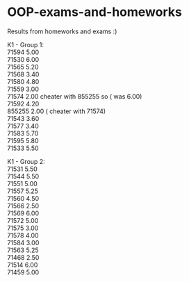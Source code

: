 # OOP-exams-and-homeworks
Results from homeworks and exams
:)</br>

K1 - Group 1: </br>
71594 5.00 </br>
71530 6.00 </br>
71565 5.20 </br>
71568 3.40 </br>
71580 4.80  </br>
71559 3.00 </br>
71574 2.00 cheater with 855255 so ( was 6.00) </br>
71592 4.20 </br>
855255 2.00 ( cheater with 71574) </br>
71543 3.60 </br>
71577 3.40 </br>
71583 5.70 </br>
71595 5.80 </br>
71533 5.50 </br>

K1 - Group 2: </br>
71531 5.50 </br>
71544 5.50 </br>
71551 5.00 </br>
71557 5.25 </br>
71560 4.50 </br>
71566 2.50 </br>
71569 6.00 </br>
71572 5.00 </br>
71575 3.00 </br>
71578 4.00 </br>
71584 3.00 </br>
71563 5.25 </br>
71468 2.50 </br>
71514 6.00 </br>
71459 5.00 </br>
